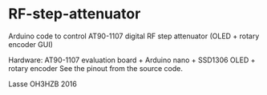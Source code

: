 # RF-step-attenuator
Arduino code to control AT90-1107 digital RF step attenuator (OLED + rotary encoder GUI)

Hardware: AT90-1107 evaluation board + Arduino nano + SSD1306 OLED + rotary encoder
See the pinout from the source code.

Lasse OH3HZB 2016
